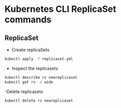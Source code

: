 # Kubernetes CLI ReplicaSet commands

## ReplicaSet

- Create replicaSets

```bash
kubectl apply -f replicaset.yml
```

- Inspect the replicasets

```bash
kubectl describe rs newreplicaset
kubectl get rs -o wide
```

-Delete replicasets

```bash
kubectl delete rs newreplicaset
```
